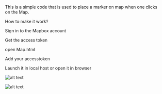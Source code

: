 This is a simple code that is used to place a marker on map when one clicks on the Map.

How to make it work?

Sign in to the Mapbox account

Get the access token

open Map.html

Add your accesstoken

Launch it in local host or open it in browser

![alt text](\RishabhNaik\images\Marker)

![alt text](\RishabhNaik\images\window)
